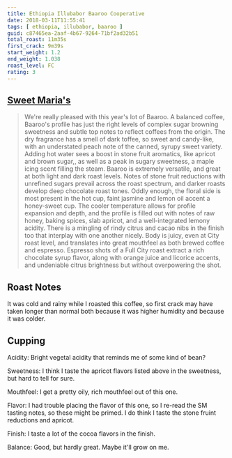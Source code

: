 ```yaml
---
title: Ethiopia Illubabor Baaroo Cooperative
date: 2018-03-11T11:55:41
tags: [ ethiopia, illubabor, baaroo ]
guid: c87465ea-2aaf-4b67-9264-71bf2ad32b51
total_roast: 11m35s
first_crack: 9m39s
start_weight: 1.2
end_weight: 1.038
roast_level: FC
rating: 3
---
```


## [Sweet Maria's][sm]

[sm]: https://web.archive.org/web/20180304214329/https://www.sweetmarias.com/product/ethiopia-illubabor-baaroo-cooperative-5572

> We're really pleased with this year's lot of Baaroo. A balanced coffee,
> Baaroo's profile has just the right levels of complex sugar browning sweetness
> and subtle top notes to reflect coffees from the origin. The dry fragrance has
> a smell of dark toffee, so sweet and candy-like, with an understated peach
> note of the canned, syrupy sweet variety. Adding hot water sees a boost in
> stone fruit aromatics, like apricot and brown sugar,, as well as a peak in
> sugary sweetness, a maple icing scent filling the steam. Baaroo is extremely
> versatile, and great at both light and dark roast levels. Notes of stone fruit
> reductions with unrefined sugars prevail across the roast spectrum, and darker
> roasts develop deep chocolate roast tones. Oddly enough, the floral side is
> most present in the hot cup, faint jasmine and lemon oil accent a honey-sweet
> cup. The cooler temperature allows for profile expansion and depth, and the
> profile is filled out with notes of raw honey, baking spices, slab apricot,
> and a well-integrated lemony acidity. There is a mingling of rindy citrus and
> cacao nibs in the finish too that interplay with one another nicely. Body is
> juicy, even at City roast level, and translates into great mouthfeel as both
> brewed coffee and espresso. Espresso shots of a Full City roast extract a rich
> chocolate syrup flavor, along with orange juice and licorice accents, and
> undeniable citrus brightness but without overpowering the shot. 

## Roast Notes

It was cold and rainy while I roasted this coffee, so first crack may have taken
longer than normal both because it was higher humidity and because it was
colder.

## Cupping

Acidity: Bright vegetal acidity that reminds me of some kind of bean?

Sweetness: I think I taste the apricot flavors listed above in the sweetness,
but hard to tell for sure.

Mouthfeel: I get a pretty oily, rich mouthfeel out of this one.

Flavor: I had trouble placing the flavor of this one, so I re-read the SM
tasting notes, so these might be primed.  I do think I taste the stone fruint
reductions and apricot.

Finish: I taste a lot of the cocoa flavors in the finish.

Balance: Good, but hardly great.  Maybe it'll grow on me.
